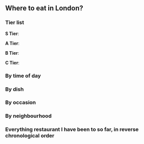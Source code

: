 ## Where to eat in London?



### Tier list

**S Tier**: 

**A Tier**: 

**B Tier**:

**C Tier**:


### By time of day


### By dish


### By occasion


### By neighbourhood




### Everything restaurant I have been to so far, in reverse chronological order




